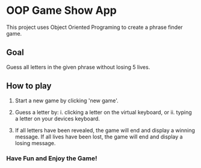 # OOP Game Show App
 
This project uses Object Oriented Programing to create a phrase finder game.

## Goal

Guess all letters in the given phrase without losing 5 lives.

## How to play

1) Start a new game by clicking 'new game'.

2) Guess a letter by:
    i. clicking a letter on the virtual keyboard, or
    ii. typing a letter on your devices keyboard.

3) If all letters have been revealed, the game will end and display a winning message. If all lives have been lost, the game will end and display a losing message.

### Have Fun and Enjoy the Game!
